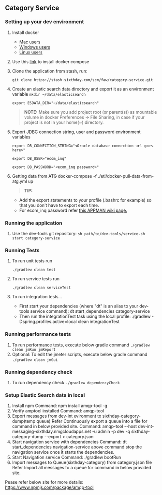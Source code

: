 ## Category Service

### Setting up your dev environment

1.  Install docker
    * [Mac users](https://docs.docker.com/docker-for-mac/)
    * [Windows users](https://docs.docker.com/engine/installation/windows/)
    * [Linux users](https://docs.docker.com/engine/installation/linux/ubuntulinux/)

2.  Use this [link](https://docs.docker.com/compose/install/) to install docker compose

3.  Clone the application from stash, run:

    ```
    git clone https://stash.sixthday.com/scm/faw/category-service.git
    ```
4.  Create an elastic search data directory and export it as an environment variable
    `mkdir ~/data/elasticsearch`

    `export ESDATA_DIR="~/data/elasticsearch"`

    > **NOTE:** Make sure you add project root (or parent(s)) as mountable volume in docker Preferences -> File Sharing,
                in case if your project is not in your home(~) directory.

5.  Export JDBC connection string, user and password environment variables

    `export DB_CONNECTION_STRING="<Oracle database connection url goes here>"`

    `export DB_USER="ecom_inq"`

    `export DB_PASSWORD="<ecom_inq password>"`

6. Getting data from ATG
	 docker-compose -f ./etl/docker-pull-data-from-atg.yml up

    > **TIP:**
    * Add the export statements to your profile (.bashrc for example) so that you don't have to export each time.
    * For ecom_inq password refer [this APPMAN wiki page.](https://wiki.sixthday.com/display/APPMAN/Password+for+ecom_inq+account)

### Running the application

1. Use the dev-tools git repository: `sh path/to/dev-tools/service.sh start category-service`

### Running Tests

1. To run unit tests run

    `./gradlew clean test`

2. To run service tests run

    `./gradlew clean serviceTest`

3. To run integration tests...
    - First start your dependencies (where "dt" is an alias to your dev-tools service command): dt start_dependencies category-service
    - Then run the integrationTest task using the local profile: ./gradlew -Dspring.profiles.active=local clean integrationTest
### Running performance tests
1. To run performance tests, execute below gradle command
    `./gradlew clean jmRun jmReport`
2. Optional: To edit the jmeter scripts, execute below gradle command
    `./gradlew clean jmGui`
### Running dependency check
1. To run dependency check
    `./gradlew dependencyCheck`
### Setup Elastic Search data in local
1. Install npm
Command: npm install amqp-tool -g
2. Verify amptool installed
Command: amqp-tool
3. Export messages from dev-int evironment to sixthday-category-dump(temp queue) 
Refer Continuously export a queue into a file for command in below provided site.
Command: amqp-tool --host dev-int-messaging-sixthday.nmgcloudapps.net -u admin -p dev -q sixthday-category-dump --export > category.json
4. Start navigation service with dependencies
Command: dt start_dependencies navigation-service
above command stop the navigation service once it starts the dependencies.
5. Start Navigation service
Command: ./gradlew bootRun
6. Import messages to Queue(sixthday-category) from category.json file
Refer Import all messages to a queue for command in below provided site.

Pease refer below site for more details: https://www.npmjs.com/package/amqp-tool

